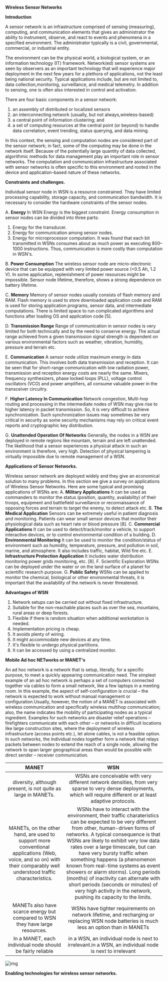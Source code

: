 **Wireless Sensor Networks**



**Introduction**

A sensor network is an infrastructure comprised of sensing (measuring), computing, and communication elements that gives an administrator the ability to instrument, observe, and react to events and phenomena in a specified environment. The administrator typically is a civil, governmental, commercial, or industrial entity.

The environment can be the physical world, a biological system, or an information technology (IT) framework. Network(ed) sensor systems are seen by observers as an important technology that will experience major deployment in the next few years for a plethora of applications, not the least being national security. Typical applications include, but are not limited to, data collection,monitoring, surveillance, and medical telemetry. In addition to sensing, one is often also interested in control and activation.

There are four basic components in a sensor network:

1. an assembly of distributed or localized sensors
2. an interconnecting network (usually, but not always,wireless-based)
3. a central point of information clustering; and
4. a set of computing resources at the central point (or beyond) to handle data correlation, event trending, status querying, and data mining. 

In this context, the sensing and computation nodes are considered part of the sensor network; in fact, some of the computing may be done in the network itself. Because of the potentially large quantity of data collected, algorithmic methods for data management play an important role in sensor networks. The computation and communication infrastructure associated with sensor networks is often specific to this environment and rooted in the device and application-based nature of these networks.

**Constraints and challenges.**

Individual sensor node in WSN is a resource constrained. They have limited processing capability, storage capacity, and communication bandwidth. It is necessary to consider the hardware constraints of the sensor nodes.

A. **Energy**
In WSN Energy is the biggest constraint. Energy consumption in sensor nodes can be divided into three parts:

1. Energy for the transducer.
2. Energy for communication among sensor nodes.
3. Energy for microprocessor computation.
   It was found that each bit transmitted in WSNs consumes about as much power as executing 800–1000 instructions. Thus, communication is more costly than computation in WSN's.

B. **Power Consumption**
The wireless sensor node are micro-electronic device that can be equipped with very limited power source (<0.5 Ah, 1.2 V). In some application, replenishment of power resources might be impossible. Sensor node lifetime, therefore, shows a strong dependence on battery lifetime.

C. **Memory**
Memory of sensor nodes usually consists of flash memory and RAM. Flash memory is used to store downloaded application code and RAM is used for storing application programs, sensor data, and intermediate computations. There is limited space to run complicated algorithms and functions after loading OS and application code [5].

D. **Transmission Range**
Range of communication in sensor nodes is very limited for both technically and by the need to conserve energy. The actual range achieved from a given transmission signal strength is dependent on various environmental factors such as weather, vibration, humidity, pressure and terrain etc.

E. **Communication**
A sensor node utilize maximum energy in data communication. This involves both data transmission and reception. It can be seen that for short-range communication with low radiation power, transmission and reception energy costs are nearly the same. Mixers, frequency synthesizers, phase locked loops (PLL), voltage control oscillators (VCO) and power amplifiers, all consume valuable power in the transceiver circuitry.

F. **Higher Latency In Communication**
Network congestion, Multi-hop routing and processing in the intermediate nodes of WSN may give rise to higher latency in packet transmission. So, it is very difficult to achieve synchronization. Such synchronization issues may sometimes be very critical in security as some security mechanisms may rely on critical event reports and cryptographic key distribution.

G. **Unattended Operation Of Networks**
Generally, the nodes in a WSN are deployed in remote regions like mountain, terrain and are left unattended. The likelihood that a sensor experiences a physical attack in such an environment is therefore, very high. Detection of physical tampering is virtually impossible due to remote management of a WSN.



**Applications of Sensor Networks.**

Wireless sensor network are deployed widely and they give an economical solution to many problems. In this section we give a survey on applications of Wireless Sensor Networks. Here are some typical and promising applications of WSNs are:
A. **Military Applications**
It can be used as commanders to monitor the status (position, quantity, availability) of their troops, equipment and battlefield
surveillance or reconnaissance of opposing forces and terrain to target the enemy, to detect attack etc.
B. **The Medical Application**
Sensors can be extremely useful in patient diagnosis and monitoring. Patients can wear small sensor devices that monitor their
physiological data such as heart rate or blood pressure [8].
C. **Commercial Applications**
It can be used to detect/track/monitor a vehicle, to support interactive devices, or to control environmental condition of a
building.
D. **Environmental Monitoring**
It can be used to monitor the condition/status of environment such as humidity, temperature, pressure, and pollution in soil, marine, and atmosphere. It also includes traffic, habitat, Wild fire etc.
E. **Infrastructure Protection Application**
It includes water distribution monitoring power grids monitoring, etc. [8].
F. Scientific Exploration
WSNs can be deployed under the water or on the land surface of a planet for scientific research purpose.
G. **Public Safety**
WSNs can be applied to monitor the chemical, biological or other environmental threats, it is important that the availability of the network is never threatened.



**Advantages of WSN**

1. Network setups can be carried out without fixed infrastructure.
2. Suitable for the non-reachable places such as over the sea, mountains, rural
    areas or deep forests.
3. Flexible if there is random situation when additional workstation is needed.
4. Implementation pricing is cheap.
5. It avoids plenty of wiring.
6. It might accommodate new devices at any time.
7. It's flexible to undergo physical partitions.
8. It can be accessed by using a centralized monitor.



**Mobile Ad hoc NETworks or MANET's**

An ad hoc network is a network that is setup, literally, for a specific purpose, to meet a quickly
appearing communication need. The simplest example of an ad hoc network is perhaps a set of
computers connected together via cables to form a small network, like a few laptops in a meeting
room. In this example, the aspect of self-configuration is crucial – the network is expected to work
without manual management or configuration.Usually, however, the notion of a MANET is associated with wireless communication and specifically wireless multihop communication; also, the name indicates the mobility of participating nodes as a typical ingredient. Examples for such networks are disaster relief operations – firefighters communicate with each other – or networks in difficult locations like large construction sites, where the deployment of wireless infrastructure (access points etc.), let alone cables, is not a feasible option. In such networks, the individual nodes together form a network that relays packets between nodes to extend the reach of a single node, allowing the network to span larger geographical areas than would be possible with direct sender – receiver communication.

|                            MANET                             |                             WSN                              |
| :----------------------------------------------------------: | :----------------------------------------------------------: |
| diversity, although present, is not quite as large in MANETs. | WSNs are conceivable with very different network densities, from very sparse to very dense deployments, which will require different or at least adaptive protocols. |
| MANETs, on the other hand, are used to support more conventional applications (Web, voice, and so on) with their comparably well understood traffic characteristics. | WSNs have to interact with the environment, their traffic charateristics can be expected to be very different from other, human-driven forms of networks. A typical consequence is that WSNs are likely to exhibit very low data rates over a large timescale, but can have very bursty traffic when something happens (a phenomenon known from real-time systems as event showers or alarm storms). Long periods (months) of inactivity can alternate with short periods (seconds or minutes) of very high activity in the network, pushing its capacity to the limits. |
| MANETs also have scarce energy but compared to WSN they have large resources. | WSNs have tighter requirements on network lifetime, and recharging or replacing WSN node batteries is much less an option than in MANETs |
|  In a MANET, each individual node should be fairly reliable  | in a WSN, an individual node is next to irrelevant.in a WSN, an individual node is next to irrelevant |


![img](https://i.imgur.com/3fnAmzH.jpg)



**Enabling technologies for wireless sensor networks.**



